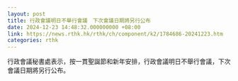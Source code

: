 ```yaml
---
layout: post
title: 行政會議明日不舉行會議　下次會議日期將另行公布
date: 2024-12-23 14:48:32.000000000 +08:00
link: https://news.rthk.hk/rthk/ch/component/k2/1784686-20241223.htm
categories: rthk
---
```


行政會議秘書處表示，按一貫聖誕節和新年安排，行政會議明日不舉行會議，下次會議日期將另行公布。
